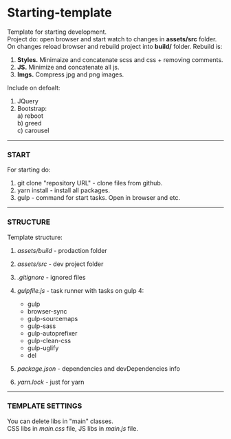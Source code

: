# Starting-template

Template for starting development.   
Project do: open browser and start watch to changes in __assets/src__ folder. On changes reload browser and rebuild project into __build/__ folder.  Rebuild is:  
1) __Styles.__ Minimaize and concatenate scss and css + removing comments.  
2) __JS.__ Minimize and concatenate all js.  
3) __Imgs.__ Compress jpg and png images.

Include on defoalt:  
1) JQuery
2) Bootstrap:  
  a) reboot   
  b) greed  
  c) carousel
___
### START
For starting do:
1. git clone "repository URL" - clone files from github.
2. yarn install - install all packages.
3. gulp - command for start tasks. Open in browser and etc.

___
### STRUCTURE
Template structure:
1. *assets/build* - prodaction folder
2. *assets/src* - dev project folder
3. *.gitignore* - ignored files
4. *gulpfile.js* - task runner with tasks on gulp 4:
    - gulp
    - browser-sync
    - gulp-sourcemaps
    - gulp-sass
    - gulp-autoprefixer
    - gulp-clean-css
    - gulp-uglify
    - del
    
5. *package.json* - dependencies and devDependencies info
6. *yarn.lock* - just for yarn

___
### TEMPLATE SETTINGS
You can delete libs in "main" classes.  
CSS libs in _main.css_ file, JS libs in _main.js_ file.

